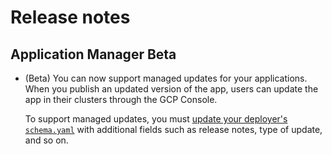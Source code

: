 # Release notes

## Application Manager Beta

* (Beta) You can now support managed updates for your applications. When you
  publish an updated version of the app, users can update the app in their
  clusters through the GCP Console.

    To support managed updates, you must [update your deployer's `schema.yaml`](schema.md)
    with additional fields such as release notes, type of update, and so on.
